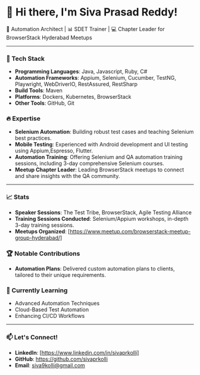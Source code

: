 # 👋 Hi there, I'm Siva Prasad Reddy!

🚀 Automation Architect | 📊 SDET Trainer | 💻 Chapter Leader for BrowserStack Hyderabad Meetups

---

### 🔧 Tech Stack
- **Programming Languages**: Java, Javascript, Ruby, C#
- **Automation Frameworks**: Appium, Selenium, Cucumber, TestNG, Playwright, WebDriverIO, RestAssured, RestSharp
- **Build Tools**: Maven
- **Platforms**: Dockers, Kubernetes, BrowserStack
- **Other Tools**: GitHub, Git

### 🔥 Expertise
- **Selenium Automation**: Building robust test cases and teaching Selenium best practices.
- **Mobile Testing**: Experienced with Android development and UI testing using Appium,Espresso, Flutter.
- **Automation Training**: Offering Selenium and QA automation training sessions, including 3-day comprehensive Selenium courses.
- **Meetup Chapter Leader**: Leading BrowserStack meetups to connect and share insights with the QA community.

---

### 📈 Stats
- **Speaker Sessions**: The Test Tribe, BrowserStack, Agile Testing Alliance
- **Training Sessions Conducted**: Selenium/Appium workshops, in-depth 3-day training sessions.
- **Meetups Organized**: [https://www.meetup.com/browserstack-meetup-group-hyderabad/]

### 🏆 Notable Contributions
- **Automation Plans**: Delivered custom automation plans to clients, tailored to their unique requirements.

### 🌱 Currently Learning
- Advanced Automation Techniques
- Cloud-Based Test Automation
- Enhancing CI/CD Workflows

---

### 📫 Let's Connect!
- **LinkedIn**: [https://www.linkedin.com/in/sivaprkolli]
- **GitHub**: https://github.com/sivaprkolli
- **Email**: siva9kolli@gmail.com
